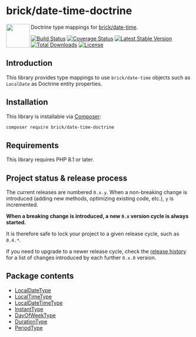 brick/date-time-doctrine
========================

<img src="https://raw.githubusercontent.com/brick/brick/master/logo.png" alt="" align="left" height="64">

Doctrine type mappings for [brick/date-time](https://github.com/brick/date-time).

[![Build Status](https://github.com/brick/date-time-doctrine/workflows/CI/badge.svg)](https://github.com/brick/date-time-doctrine/actions)
[![Coverage Status](https://coveralls.io/repos/github/brick/date-time-doctrine/badge.svg?branch=master)](https://coveralls.io/github/brick/date-time-doctrine?branch=master)
[![Latest Stable Version](https://poser.pugx.org/brick/date-time-doctrine/v/stable)](https://packagist.org/packages/brick/date-time-doctrine)
[![Total Downloads](https://poser.pugx.org/brick/date-time-doctrine/downloads)](https://packagist.org/packages/brick/date-time-doctrine)
[![License](https://img.shields.io/badge/license-MIT-blue.svg)](http://opensource.org/licenses/MIT)

Introduction
------------

This library provides type mappings to use `brick/date-time` objects such as `LocalDate` as Doctrine entity properties.

Installation
------------

This library is installable via [Composer](https://getcomposer.org/):

```bash
composer require brick/date-time-doctrine
```

Requirements
------------

This library requires PHP 8.1 or later.

Project status & release process
--------------------------------

The current releases are numbered `0.x.y`. When a non-breaking change is introduced (adding new methods, optimizing existing code, etc.), `y` is incremented.

**When a breaking change is introduced, a new `0.x` version cycle is always started.**

It is therefore safe to lock your project to a given release cycle, such as `0.4.*`.

If you need to upgrade to a newer release cycle, check the [release history](https://github.com/brick/date-time-doctrine/releases) for a list of changes introduced by each further `0.x.0` version.

Package contents
----------------

- [LocalDateType](https://github.com/brick/date-time-doctrine/blob/master/src/Types/LocalDateType.php)
- [LocalTimeType](https://github.com/brick/date-time-doctrine/blob/master/src/Types/LocalTimeType.php)
- [LocalDateTimeType](https://github.com/brick/date-time-doctrine/blob/master/src/Types/LocalDateTimeType.php)
- [InstantType](https://github.com/brick/date-time-doctrine/blob/master/src/Types/InstantType.php)
- [DayOfWeekType](https://github.com/brick/date-time-doctrine/blob/master/src/Types/DayOfWeekType.php)
- [DurationType](https://github.com/brick/date-time-doctrine/blob/master/src/Types/DurationType.php)
- [PeriodType](https://github.com/brick/date-time-doctrine/blob/master/src/Types/PeriodType.php)
